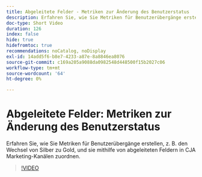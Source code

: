 ```yaml
---
title: Abgeleitete Felder - Metriken zur Änderung des Benutzerstatus
description: Erfahren Sie, wie Sie Metriken für Benutzerübergänge erstellen, z. B. den Wechsel von Silber zu Gold, und sie mithilfe von abgeleiteten Feldern in CJA Marketing-Kanälen zuordnen.
doc-type: Short Video
duration: 126
index: false
hide: true
hidefromtoc: true
recommendations: noCatalog, noDisplay
exl-id: 14add5f6-b8e7-4233-a87e-8a8846ea8076
source-git-commit: c169a205a9088da0982548d448500f15b2027c06
workflow-type: tm+mt
source-wordcount: '64'
ht-degree: 0%

---
```


# Abgeleitete Felder: Metriken zur Änderung des Benutzerstatus

Erfahren Sie, wie Sie Metriken für Benutzerübergänge erstellen, z. B. den Wechsel von Silber zu Gold, und sie mithilfe von abgeleiteten Feldern in CJA Marketing-Kanälen zuordnen.

<!-- 85_S103_3442450_125_derived-fields-user-state-change-metrics -->
>[!VIDEO](https://video.tv.adobe.com/v/3458355/?learn=on&enablevpops=true)
